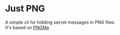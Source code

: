 # Just PNG

A simple cli for hidding secret messages in PNG files. \
It's based on [PNGMe](https://picklenerd.github.io/pngme_book/)
